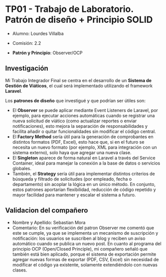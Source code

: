 # TP01 - Trabajo de Laboratorio. Patrón de diseño + Principio SOLID

* Alumno: Lourdes Villalba
* Comisión: 2.2

* **Patrón y Principio**: Observer/OCP

## Investigación

Mi Trabajo Integrador Final se centra en el desarrollo de un **Sistema de Gestión de Viáticos**, el cual será implementado utilizando el framework **Laravel**.

Los **patrones de diseño** que investigué y que podrían ser útiles son:
* El **Observer** se puede aplicar mediante Event Listeners de Laravel, por ejemplo, para ejecutar acciones automáticas cuando se registrar una nueva solicitud de viático (como actualizar reportes o enviar notificaciones), esto mejora la separación de responsabilidades y facilita añadir o quitar funcionalidades sin modificar el código central.
* El **Factory Method** sería útil para la generación de comprobantes en distintos formatos (PDF, Excel), esto hace que, si en el futuro se necesita un nuevo formato (por ejemplo, XML para integración con un sistema externo), solo haya que agregar una nueva clase.
* El **Singleton** aparece de forma natural en Laravel a través del Service Container, ideal para manejar la conexión a la base de datos o servicios globales.
* También, el **Strategy** sería útil para implementar distintos criterios de búsqueda y filtrado de solicitudes (por empleado, fecha o departamento) sin acoplar la lógica en un único método.
En conjunto, estos patrones aportarían flexibilidad, reducción de código repetido y mayor facilidad para mantener y escalar el sistema a futuro.

## Validacion del compañero
* Nombre y Apellido: Sebastian Mora
* Comentario: En su verificación del patron Observer me comentó que este se cumple, ya que se implementa un mecanismo de suscripción y notificación: los usuarios se suscriben al blog y reciben un aviso automático cuando se publica un nuevo post.
En cuanto al programa del principio OCP (Open/Closed Principle), mi compañero señaló que también está bien aplicado, porque el sistema de exportación permite agregar nuevas formas de exportar (PDF, CSV, Excel) sin necesidad de modificar el código ya existente, solamente extendiéndolo con nuevas clases.
